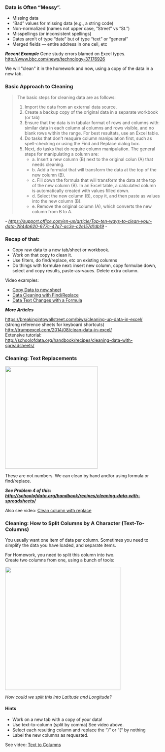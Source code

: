 
### Data is Often “Messy”.

 * Missing data
 * “Bad” values for missing data (e.g., a string code)
 * Non-normalized (names not upper case, “Street” vs “St.”)
 * Misspellings (or inconsistent spellings)
 * Dates aren’t of type “date” but of type “text” or “general” 
 * Merged fields — entire address in one cell, etc

***Recent Example***
Gene study errors blamed on Excel types.  
http://www.bbc.com/news/technology-37176926

We will "clean" it in the homework and now, using a copy of the data in a new tab.
 
### Basic Approach to Cleaning

>The basic steps for cleaning data are as follows:
>
>1. Import the data from an external data source.
>2. Create a backup copy of the original data in a separate workbook (or tab)
>3. Ensure that the data is in tabular format of rows and columns with: similar data in each column al columns and rows visible, and no blank rows within the range. For best resultats, use an Excel table.
>4. Do tasks that don't reaquire column manipulation first, such as spell-checking or using the Find and Replace dialog box.
>5. Next, do tasks that do require column manipulation. The general steps for manipulating a column are: 
>      * a. Insert a new column (B) next to the original colun (A) that needs cleaning.
>      * b. Add a formulat that will transform the data at the top of the new column (B).
>      * c. Fill down the formula that will transform the data at the top of the new column (B). In an Excel table, a calculated column is automatically created  with values filled down.
>      * d. Select the new column (B), copy it, and then paste as values into the new column (B).
>      * e. Remove the original column (A), which converts the new column from B to A.

*- https://support.office.com/en-us/article/Top-ten-ways-to-clean-your-data-2844b620-677c-47a7-ac3e-c2e157d1db19 -*

### Recap of that:
  * Copy raw data to a new tab/sheet or workbook. 
  * Work on that copy to clean it.
  * Use filters, do find/replace, etc on existing columns
  * Do things with formulae next: insert new column, copy formulae down, select and copy results, paste-as-vaues. Delete extra column.

Video examples: 
  * [Copy Data to new sheet](https://youtu.be/68onYmEcFdo)
  * [Data Cleaning with Find/Replace](https://youtu.be/hqP_3A1qcmI)
  * [Data Text Changes with a Formula](https://youtu.be/RoWn9s-lo_M)

***More Articles***

https://breakingintowallstreet.com/biws/cleaning-up-data-in-excel/   
(strong reference sheets for keyboard shortcuts)   
http://trumpexcel.com/2014/08/clean-data-in-excel/   
Extensive tutorial:  
http://schoolofdata.org/handbook/recipes/cleaning-data-with-spreadsheets/   


### Cleaning: Text Replacements

<img src="https://github.com/arnicas/analyst-toolbelt-course/blob/master/week1/week1_pic/price.png" width="300" height="333"> 

These are not numbers. 
We can clean by hand and/or using formula or find/replace.

***See Problem 4 of this: http://schoolofdata.org/handbook/recipes/cleaning-data-with-spreadsheets/***

Also see video: [Clean column with replace](https://youtu.be/hqP_3A1qcmI)


### Cleaning: How to Split Columns by A Character (Text-To-Columns)

You usually want one item of data per column.  Sometimes you need to simplify the data you have loaded, and separate items.

For Homework, you need to split this column into two.   
Create two columns from one, using a bunch of tools:

<img src="https://github.com/arnicas/analyst-toolbelt-course/blob/master/week1/week1_pic/location.png" width="374" height="400">  

*How could we split this into Latitude and Longitude?*

#### Hints
  * Work on a new tab with a copy of your data!
  * Use text-to-column (split by comma) See video above. 
  * Select each resulting column and replace the “)” or “(“ by nothing 
  * Label the new columns as requested.

See video: [Text to Columns](https://youtu.be/xs4QmuhFgSo)
